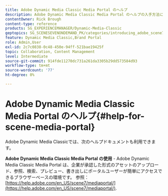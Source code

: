 ```yaml
---
title: Adobe Dynamic Media Classic Media Portal のヘルプ
description: Adobe Dynamic Media Classic Media Portal のヘルプの入手方法について説明します。
contentOwner: Rick Brough
content-type: reference
products: SG_EXPERIENCEMANAGER/Dynamic-Media-Classic
geptopics: SG_SCENESEVENONDEMAND_PK/categories/introducing_adobe_scene7
feature: Dynamic Media Classic,Brand Portal
role: Admin,User
exl-id: 2c7c0838-0c48-450e-94ff-521bae19425f
topic: Collaboration, Content Management
level: Intermediate
source-git-commit: 914fde11270dc731a261da3305b29dd573584d93
workflow-type: tm+mt
source-wordcount: '77'
ht-degree: 0%

---
```


# Adobe Dynamic Media Classic Media Portal のヘルプ{#help-for-scene-media-portal}

Adobe Dynamic Media Classicでは、次のヘルプドキュメントも利用できます。

**Adobe Dynamic Media Classic Media Portal の使用** - Adobe Dynamic Media Classic Media Portal は、企業が承認した形式のアセットのアップロード、参照、検索、プレビュー、書き出しにポータルユーザーが簡単にアクセスできるブラウザーベースの環境です。 参照： [https://help.adobe.com/en_US/scene7/mediaportal/](https://help.adobe.com/en_US/scene7/mediaportal/).

<!-- Is this topic still needed? -rb 04/22/21
 used to point to www.adobe.com/go/learn_sc7_mediaportalusing_en and http://help.adobe.com/en_US/scene7/mediaportal/-->